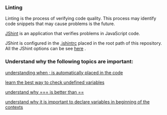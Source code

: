 ### Linting

Linting is the process of verifying code quality. This process may identify code snippets that may cause problems is the future.  

[JShint](http://jshint.com/docs/) is an application that verifies problems in JavaScript code.  

JShint is configured in the [.jshintrc](./.jshintrc) placed in the root path of this repository. All the JShint options can be see [here](http://jshint.com/docs/options/)  .

### Understand why the following topics are important:  

[understanding when ; is automatically placed in the code](./automatic_semicolon_rules.js) 

[learn the best way to check undefined variables](./best_way_to_check_undefined.js)

[understand why === is better than ==](./best_way_to_compare.js)

[understand why it is important to declare variables in beginning of the contexts](./variable_hoisting.js)